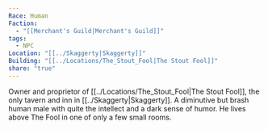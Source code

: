 ```yaml
---
Race: Human
Faction:
  - "[[Merchant's Guild|Merchant's Guild]]"
tags:
  - NPC
Location: "[[../Skaggerty|Skaggerty]]"
Building: "[[../Locations/The_Stout_Fool|The Stout Fool]]"
share: "true"
---
```


Owner and proprietor of [[../Locations/The_Stout_Fool|The Stout Fool]], the only tavern and inn in [[../Skaggerty|Skaggerty]]. A diminutive but brash human male with quite the intellect and a dark sense of humor. He lives above The Fool in one of only a few small rooms.